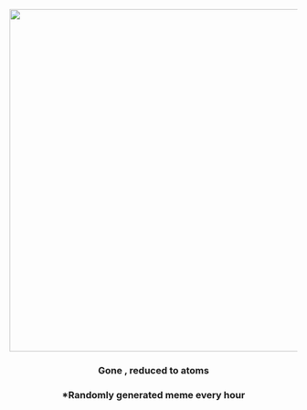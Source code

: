 <p align="center">
        <img src="https://i.redd.it/r390j4p5kio91.jpg" width="600" height="600">
        </p>
        <h3 align="center">Gone , reduced to atoms</h3>
        <h3 align="center">*Randomly generated meme every hour</h3>
    